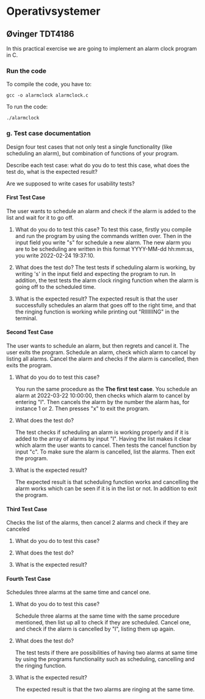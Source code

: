 # Operativsystemer

## Øvinger TDT4186

In this practical exercise we are going to implement an alarm clock program in C.

### Run the code

To compile the code, you have to:

```
gcc -o alarmclock alarmclock.c
```

To run the code:

```
./alarmclock
```

### g. Test case documentation

Design four test cases that not only test a single functionality (like scheduling an alarm), but combination of functions of your program.

Describe each test case: what do you do to test this case, what does the test do, what is the expected result?

Are we supposed to write cases for usability tests?

#### First Test Case

The user wants to schedule an alarm and check if the alarm is added to the list and wait for it to go off.

1. What do you do to test this case?
   To test this case, firstly you compile and run the program by using the commands written over. Then in the input field you write "s" for schedule a new alarm. The new alarm you are to be scheduling are written in this format YYYY-MM-dd hh:mm:ss, you write 2022-02-24 19:37:10.

2. What does the test do?
   The test tests if scheduling alarm is working, by writing 's' in the input field and expecting the program to run. In addition, the test tests the alarm clock ringing function when the alarm is going off to the scheduled time.

3. What is the expected result?
   The expected result is that the user successfully schedules an alarm that goes off to the right time, and that the ringing function is working while printing out "RIIIIIING" in the terminal.

#### Second Test Case

The user wants to schedule an alarm, but then regrets and cancel it. The user exits the program.
Schedule an alarm, check which alarm to cancel by listing all alarms. Cancel the alarm and checks if the alarm is cancelled, then exits the program.

1. What do you do to test this case?

   You run the same procedure as the **The first test case**. You schedule an alarm at 2022-03-22 10:00:00, then checks which alarm to cancel by entering "l". Then cancels the alarm by the number the alarm has, for instance 1 or 2. Then presses "x" to exit the program.

2. What does the test do?

   The test checks if scheduling an alarm is working properly and if it is added to the array of alarms by input "l". Having the list makes it clear which alarm the user wants to cancel. Then tests the cancel function by input "c". To make sure the alarm is cancelled, list the alarms. Then exit the program.

3. What is the expected result?

   The expected result is that scheduling function works and cancelling the alarm works which can be seen if it is in the list or not. In addition to exit the program.

#### Third Test Case

Checks the list of the alarms, then cancel 2 alarms and check if they are canceled

1. What do you do to test this case?

2. What does the test do?

3. What is the expected result?

#### Fourth Test Case

Schedules three alarms at the same time and cancel one.

1. What do you do to test this case?

   Schedule three alarms at the same time with the same procedure mentioned, then list up all to check if they are scheduled. Cancel one, and check if the alarm is cancelled by "l", listing them up again.

2. What does the test do?

   The test tests if there are possibilities of having two alarms at same time by using the programs functionality such as scheduling, cancelling and the ringing function.

3. What is the expected result?

   The expected result is that the two alarms are ringing at the same time.
